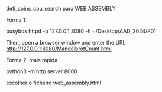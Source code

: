 deti_coins_cpu_search para WEB ASSEMBLY.

Forma 1:

busybox httpd -p 127.0.0.1:8080 -h ~/Desktop/AAD_2024/P01

Then, open a browser window and enter the URL
http://127.0.0.1:8080/MandelbrotCount.html

Forma 2: mais rapida

python3 -m http.server 8000

escolher o ficheiro web_assembly.html
